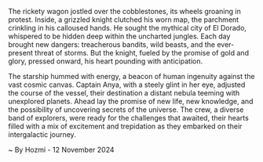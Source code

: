
The rickety wagon jostled over the cobblestones, its wheels groaning in protest. Inside, a grizzled knight clutched his worn map, the parchment crinkling in his calloused hands. He sought the mythical city of El Dorado, whispered to be hidden deep within the uncharted jungles.  Each day brought new dangers: treacherous bandits, wild beasts, and the ever-present threat of storms. But the knight, fueled by the promise of gold and glory, pressed onward, his heart pounding with anticipation. 

The starship hummed with energy, a beacon of human ingenuity against the vast cosmic canvas. Captain Anya, with a steely glint in her eye, adjusted the course of the vessel, their destination a distant nebula teeming with unexplored planets.  Ahead lay the promise of new life, new knowledge, and the possibility of uncovering secrets of the universe.  The crew, a diverse band of explorers, were ready for the challenges that awaited, their hearts filled with a mix of excitement and trepidation as they embarked on their intergalactic journey. 

~ By Hozmi - 12 November 2024
